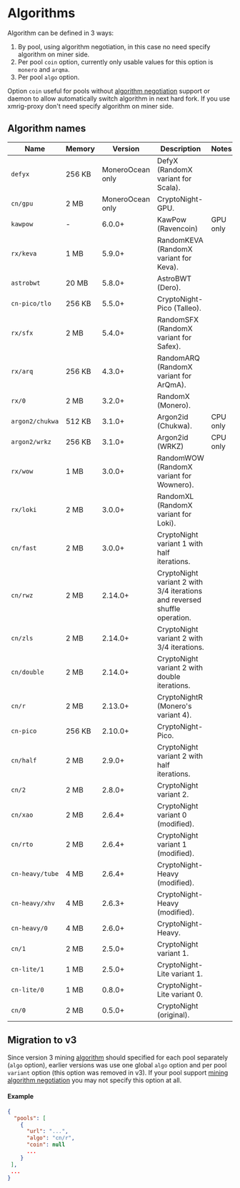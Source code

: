 # Algorithms

Algorithm can be defined in 3 ways:

1. By pool, using algorithm negotiation, in this case no need specify algorithm on miner side.
2. Per pool `coin` option, currently only usable values for this option is `monero` and `arqma`.
3. Per pool `algo` option.

Option `coin` useful for pools without [algorithm negotiation](https://xmrig.com/docs/extensions/algorithm-negotiation) support or daemon to allow automatically switch algorithm in next hard fork. If you use xmrig-proxy don't need specify algorithm on miner side.

## Algorithm names

| Name | Memory | Version | Description | Notes |
|------|--------|---------|-------------|-------|
| `defyx` | 256 KB | MoneroOcean only | DefyX (RandomX variant for Scala). |  |
| `cn/gpu` | 2 MB | MoneroOcean only | CryptoNight-GPU. |  |
| `kawpow` | - | 6.0.0+ | KawPow (Ravencoin) | GPU only |
| `rx/keva` | 1 MB | 5.9.0+ | RandomKEVA (RandomX variant for Keva). |  |
| `astrobwt` | 20 MB | 5.8.0+ | AstroBWT (Dero). |  |
| `cn-pico/tlo` | 256 KB | 5.5.0+ | CryptoNight-Pico (Talleo). |  |
| `rx/sfx` | 2 MB | 5.4.0+ | RandomSFX (RandomX variant for Safex). |  |
| `rx/arq` | 256 KB | 4.3.0+ | RandomARQ (RandomX variant for ArQmA). |  |
| `rx/0` | 2 MB | 3.2.0+ | RandomX (Monero). |  |
| `argon2/chukwa` | 512 KB | 3.1.0+ | Argon2id (Chukwa). | CPU only |
| `argon2/wrkz` | 256 KB | 3.1.0+ | Argon2id (WRKZ) | CPU only |
| `rx/wow` | 1 MB | 3.0.0+ | RandomWOW (RandomX variant for Wownero). |  |
| `rx/loki` | 2 MB | 3.0.0+ | RandomXL (RandomX variant for Loki). |  |
| `cn/fast` | 2 MB | 3.0.0+ | CryptoNight variant 1 with half iterations. |  |
| `cn/rwz` | 2 MB | 2.14.0+ | CryptoNight variant 2 with 3/4 iterations and reversed shuffle operation. |  |
| `cn/zls` | 2 MB | 2.14.0+ | CryptoNight variant 2 with 3/4 iterations. |  |
| `cn/double` | 2 MB | 2.14.0+ | CryptoNight variant 2 with double iterations. |  |
| `cn/r` | 2 MB | 2.13.0+ | CryptoNightR (Monero's variant 4). |  |
| `cn-pico` | 256 KB | 2.10.0+ | CryptoNight-Pico. |  |
| `cn/half` | 2 MB | 2.9.0+ | CryptoNight variant 2 with half iterations. |  |
| `cn/2` | 2 MB | 2.8.0+ | CryptoNight variant 2. |  |
| `cn/xao` | 2 MB | 2.6.4+ | CryptoNight variant 0 (modified). |  |
| `cn/rto` | 2 MB | 2.6.4+ | CryptoNight variant 1 (modified). |  |
| `cn-heavy/tube` | 4 MB | 2.6.4+ | CryptoNight-Heavy (modified). |  |
| `cn-heavy/xhv` | 4 MB | 2.6.3+ | CryptoNight-Heavy (modified). |  |
| `cn-heavy/0` | 4 MB | 2.6.0+ | CryptoNight-Heavy. |  |
| `cn/1` | 2 MB | 2.5.0+ | CryptoNight variant 1. |  |
| `cn-lite/1` | 1 MB | 2.5.0+ | CryptoNight-Lite variant 1. |  |
| `cn-lite/0` | 1 MB | 0.8.0+ | CryptoNight-Lite variant 0. |  |
| `cn/0` | 2 MB | 0.5.0+ | CryptoNight (original). |  |

## Migration to v3
Since version 3 mining [algorithm](#algorithm-names) should specified for each pool separately (`algo` option), earlier versions was use one global `algo` option and per pool `variant` option (this option was removed in v3). If your pool support [mining algorithm negotiation](https://github.com/xmrig/xmrig-proxy/issues/168) you may not specify this option at all.
 
#### Example
```json
{
  "pools": [
    {
      "url": "...",
      "algo": "cn/r",
      "coin": null
      ...
    }
 ],
 ...
}
```
